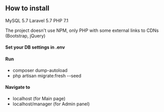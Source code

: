 ## How to install

MySQL 5.7
Laravel 5.7
PHP 7.1

The project doesn't use NPM,
only PHP with some external links to CDNs (Bootstrap, jQuery)

#### Set your DB settings in .env

#### Run 
- composer dump-autoload
- php artisan migrate:fresh --seed

#### Navigate to
- localhost (for Main page)
- localhost/manager (for Admin panel)
